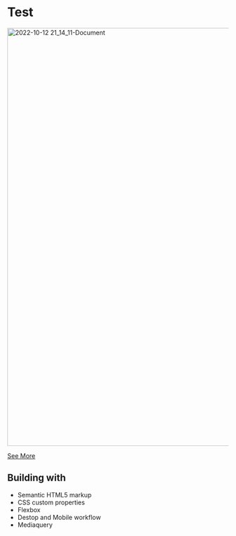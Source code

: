 # Test

<img width="952" alt="2022-10-12 21_14_11-Document" src="https://user-images.githubusercontent.com/63516391/195428606-a06fb565-ecb5-42f5-bb80-ba39dd6eff2a.png">


<a href="https://dzoni19.github.io/Test/">See More</a>

## Building with

- Semantic HTML5 markup
- CSS custom properties
- Flexbox
- Destop and Mobile workflow
- Mediaquery
